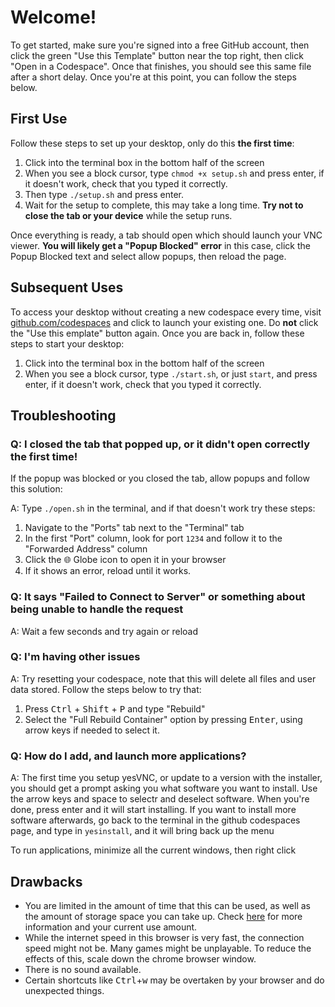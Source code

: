 # Welcome!

To get started, make sure you're signed into a free GitHub account, then click the green "Use this Template" button near the top right, then click "Open in a Codespace". Once that finishes, you should see this same file after a short delay. Once you're at this point, you can follow the steps below.

## First Use

Follow these steps to set up your desktop, only do this **the first time**:

1. Click into the terminal box in the bottom half of the screen
2. When you see a block cursor, type `chmod +x setup.sh` and press enter, if it doesn't work, check that you typed it correctly.
3. Then type `./setup.sh` and press enter.
4. Wait for the setup to complete, this may take a long time. **Try not to close the tab or your device** while the setup runs.

Once everything is ready, a tab should open which should launch your VNC viewer. **You will likely get a "Popup Blocked" error** in this case, click the Popup Blocked text and select allow popups, then reload the page.

## Subsequent Uses

To access your desktop without creating a new codespace every time, visit [github.com/codespaces](https://github.com/codespaces) and click to launch your existing one. Do **not** click the "Use this emplate" button again. Once you are back in, follow these steps to start your desktop:

1. Click into the terminal box in the bottom half of the screen
2. When you see a block cursor, type `./start.sh`, or just `start`, and press enter, if it doesn't work, check that you typed it correctly.

## Troubleshooting

### Q: I closed the tab that popped up, or it didn't open correctly the first time!
If the popup was blocked or you closed the tab, allow popups and follow this solution:

A: Type `./open.sh` in the terminal, and if that doesn't work try these steps:
1. Navigate to the "Ports" tab next to the "Terminal" tab
2. In the first "Port" column, look for port `1234` and follow it to the "Forwarded Address" column
3. Click the 🌐 Globe icon to open it in your browser
4. If it shows an error, reload until it works.

### Q: It says "Failed to Connect to Server" or something about being unable to handle the request
A: Wait a few seconds and try again or reload

### Q: I'm having other issues
A: Try resetting your codespace, note that this will delete all files and user data stored. Follow the steps below to try that:
1. Press <kbd>Ctrl</kbd> + <kbd>Shift</kbd> + <kbd>P</kbd> and type "Rebuild"
2. Select the "Full Rebuild Container" option by pressing <kbd>Enter</kbd>, using arrow keys if needed to select it.

### Q: How do I add, and launch more applications?
A: The first time you setup yesVNC, or update to a version with the installer, you should get a prompt asking you what software you want to install.
Use the arrow keys and space to selectr and deselect software. When you're done, press enter and it will start installing.
If you want to install more software afterwards, go back to the terminal in the github codespaces page, and type in `yesinstall`, and it will bring back up the menu

To run applications, minimize all the current windows, then right click

## Drawbacks

- You are limited in the amount of time that this can be used, as well as the amount of storage space you can take up. Check [here](https://github.com/settings/billing/summary#:~:text=%240.00-,Codespaces,-Included%20quotas%20reset) for more information and your current use amount.
- While the internet speed in this browser is very fast, the connection speed might not be. Many games might be unplayable. To reduce the effects of this, scale down the chrome browser window.
- There is no sound available.
- Certain shortcuts like <kbd>Ctrl</kbd>+<kbd>w</kbd> may be overtaken by your browser and do unexpected things.